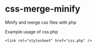 css-merge-minify
================

Minify and merge css files with php


Example usage of css.php

    <link rel="stylesheet" href="css.php" />
